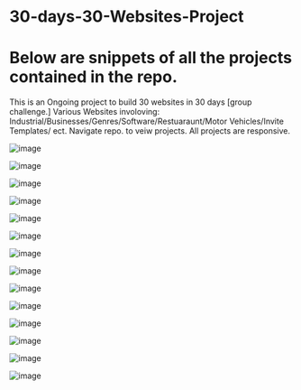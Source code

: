 # 30-days-30-Websites-Project
# Below are snippets of all the projects contained in the repo.
This is an Ongoing project to build 30 websites in 30 days [group challenge.] Various Websites involoving: Industrial/Businesses/Genres/Software/Restuaraunt/Motor Vehicles/Invite Templates/ ect. Navigate repo. to veiw projects. 
 All projects are responsive. 

![image](https://user-images.githubusercontent.com/23155302/40273335-7e4edaf4-5b8c-11e8-893c-fb686d5e87cc.png)

![image](https://user-images.githubusercontent.com/23155302/40273347-ae3aec30-5b8c-11e8-9e9c-5b8cc5677fca.png)


![image](https://user-images.githubusercontent.com/23155302/40273341-98b10854-5b8c-11e8-9f64-95b2467f12d2.png)

![image](https://user-images.githubusercontent.com/23155302/40273354-db7715ca-5b8c-11e8-8f84-4e849efb2b01.png)

![image](https://user-images.githubusercontent.com/23155302/40273359-fcf303bc-5b8c-11e8-8b67-1f850b056f15.png)

![image](https://user-images.githubusercontent.com/23155302/40273380-555ed68e-5b8d-11e8-9eb6-1ea7deeb44d4.png)


![image](https://user-images.githubusercontent.com/23155302/40273375-3a7de5e4-5b8d-11e8-9ff1-20cb9f39e1c8.png)

![image](https://user-images.githubusercontent.com/23155302/40273394-928424a6-5b8d-11e8-9a62-7468d92730ea.png)

![image](https://user-images.githubusercontent.com/23155302/40273400-af3d98e8-5b8d-11e8-94e1-7c3fbb05be90.png)

![image](https://user-images.githubusercontent.com/23155302/40273407-c7c2d3f6-5b8d-11e8-8fe9-fe5a57e6eb85.png)

![image](https://user-images.githubusercontent.com/23155302/40273432-0e130dc6-5b8e-11e8-8304-77054211d314.png)

![image](https://user-images.githubusercontent.com/23155302/40273442-36ed0378-5b8e-11e8-897b-91d4d8431ed1.png)

![image](https://user-images.githubusercontent.com/23155302/40273456-5d6b3092-5b8e-11e8-911b-43cccab7376d.png)

![image](https://user-images.githubusercontent.com/23155302/40273469-8e8a8fec-5b8e-11e8-9cf8-d7691720b60a.png)

